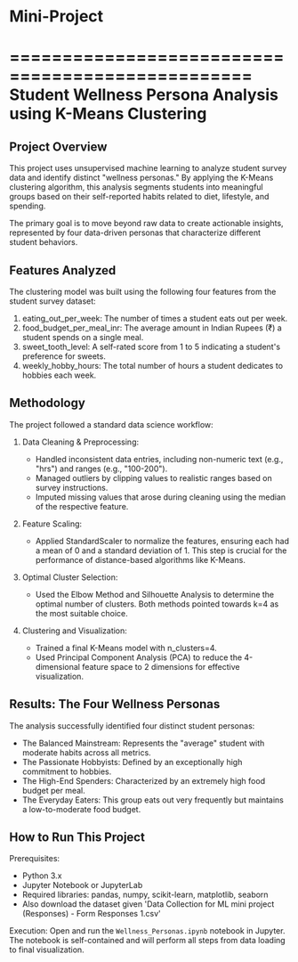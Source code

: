 # Mini-Project
=================================================
Student Wellness Persona Analysis using K-Means Clustering
=================================================

Project Overview
----------------
This project uses unsupervised machine learning to analyze student survey data and identify distinct "wellness personas." By applying the K-Means clustering algorithm, this analysis segments students into meaningful groups based on their self-reported habits related to diet, lifestyle, and spending.

The primary goal is to move beyond raw data to create actionable insights, represented by four data-driven personas that characterize different student behaviors.


Features Analyzed
-----------------
The clustering model was built using the following four features from the student survey dataset:

1. eating_out_per_week: The number of times a student eats out per week.
2. food_budget_per_meal_inr: The average amount in Indian Rupees (₹) a student spends on a single meal.
3. sweet_tooth_level: A self-rated score from 1 to 5 indicating a student's preference for sweets.
4. weekly_hobby_hours: The total number of hours a student dedicates to hobbies each week.


Methodology
-----------
The project followed a standard data science workflow:

1. Data Cleaning & Preprocessing:
   - Handled inconsistent data entries, including non-numeric text (e.g., "hrs") and ranges (e.g., "100-200").
   - Managed outliers by clipping values to realistic ranges based on survey instructions.
   - Imputed missing values that arose during cleaning using the median of the respective feature.

2. Feature Scaling:
   - Applied StandardScaler to normalize the features, ensuring each had a mean of 0 and a standard deviation of 1. This step is crucial for the performance of distance-based algorithms like K-Means.

3. Optimal Cluster Selection:
   - Used the Elbow Method and Silhouette Analysis to determine the optimal number of clusters. Both methods pointed towards k=4 as the most suitable choice.

4. Clustering and Visualization:
   - Trained a final K-Means model with n_clusters=4.
   - Used Principal Component Analysis (PCA) to reduce the 4-dimensional feature space to 2 dimensions for effective visualization.


Results: The Four Wellness Personas
------------------------------------
The analysis successfully identified four distinct student personas:

- The Balanced Mainstream: Represents the "average" student with moderate habits across all metrics.
- The Passionate Hobbyists: Defined by an exceptionally high commitment to hobbies.
- The High-End Spenders: Characterized by an extremely high food budget per meal.
- The Everyday Eaters: This group eats out very frequently but maintains a low-to-moderate food budget.


How to Run This Project
-----------------------

Prerequisites:
- Python 3.x
- Jupyter Notebook or JupyterLab
- Required libraries: pandas, numpy, scikit-learn, matplotlib, seaborn
- Also download the dataset given 'Data Collection for ML mini project (Responses) - Form Responses 1.csv'
  
Execution:
Open and run the `Wellness_Personas.ipynb` notebook in Jupyter. The notebook is self-contained and will perform all steps from data loading to final visualization.
